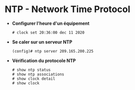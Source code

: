 # NTP - Network Time Protocol

* **Configurer l'heure d'un équipement**
	```
	# clock set 20:36:00 dec 11 2020
	```

* **Se caler sur un serveur NTP**	
	```
	(config)# ntp server 209.165.200.225
	```
	
* **Vérification du protocole NTP**
	```
	# show ntp status
	# show ntp associations
	# show clock detail
	# show clock
	```